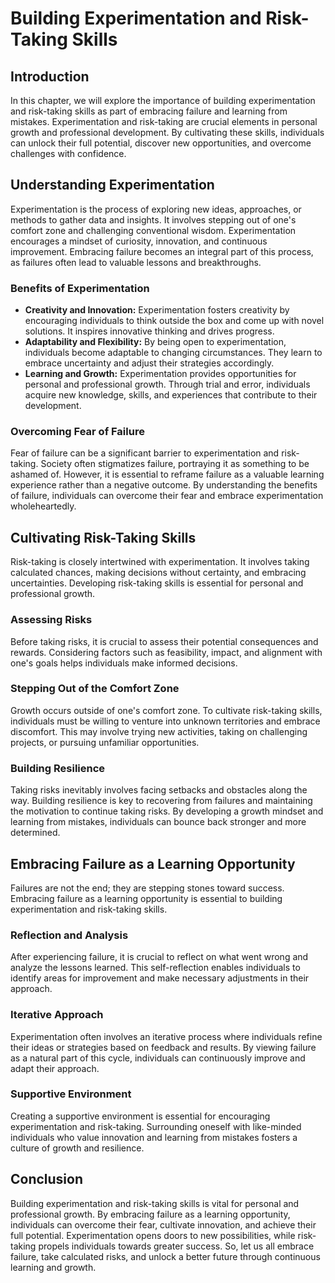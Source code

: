 # Building Experimentation and Risk-Taking Skills

## Introduction

In this chapter, we will explore the importance of building experimentation and risk-taking skills as part of embracing failure and learning from mistakes. Experimentation and risk-taking are crucial elements in personal growth and professional development. By cultivating these skills, individuals can unlock their full potential, discover new opportunities, and overcome challenges with confidence.

## Understanding Experimentation

Experimentation is the process of exploring new ideas, approaches, or methods to gather data and insights. It involves stepping out of one's comfort zone and challenging conventional wisdom. Experimentation encourages a mindset of curiosity, innovation, and continuous improvement. Embracing failure becomes an integral part of this process, as failures often lead to valuable lessons and breakthroughs.

### Benefits of Experimentation

- **Creativity and Innovation:** Experimentation fosters creativity by encouraging individuals to think outside the box and come up with novel solutions. It inspires innovative thinking and drives progress.
- **Adaptability and Flexibility:** By being open to experimentation, individuals become adaptable to changing circumstances. They learn to embrace uncertainty and adjust their strategies accordingly.
- **Learning and Growth:** Experimentation provides opportunities for personal and professional growth. Through trial and error, individuals acquire new knowledge, skills, and experiences that contribute to their development.

### Overcoming Fear of Failure

Fear of failure can be a significant barrier to experimentation and risk-taking. Society often stigmatizes failure, portraying it as something to be ashamed of. However, it is essential to reframe failure as a valuable learning experience rather than a negative outcome. By understanding the benefits of failure, individuals can overcome their fear and embrace experimentation wholeheartedly.

## Cultivating Risk-Taking Skills

Risk-taking is closely intertwined with experimentation. It involves taking calculated chances, making decisions without certainty, and embracing uncertainties. Developing risk-taking skills is essential for personal and professional growth.

### Assessing Risks

Before taking risks, it is crucial to assess their potential consequences and rewards. Considering factors such as feasibility, impact, and alignment with one's goals helps individuals make informed decisions.

### Stepping Out of the Comfort Zone

Growth occurs outside of one's comfort zone. To cultivate risk-taking skills, individuals must be willing to venture into unknown territories and embrace discomfort. This may involve trying new activities, taking on challenging projects, or pursuing unfamiliar opportunities.

### Building Resilience

Taking risks inevitably involves facing setbacks and obstacles along the way. Building resilience is key to recovering from failures and maintaining the motivation to continue taking risks. By developing a growth mindset and learning from mistakes, individuals can bounce back stronger and more determined.

## Embracing Failure as a Learning Opportunity

Failures are not the end; they are stepping stones toward success. Embracing failure as a learning opportunity is essential to building experimentation and risk-taking skills.

### Reflection and Analysis

After experiencing failure, it is crucial to reflect on what went wrong and analyze the lessons learned. This self-reflection enables individuals to identify areas for improvement and make necessary adjustments in their approach.

### Iterative Approach

Experimentation often involves an iterative process where individuals refine their ideas or strategies based on feedback and results. By viewing failure as a natural part of this cycle, individuals can continuously improve and adapt their approach.

### Supportive Environment

Creating a supportive environment is essential for encouraging experimentation and risk-taking. Surrounding oneself with like-minded individuals who value innovation and learning from mistakes fosters a culture of growth and resilience.

## Conclusion

Building experimentation and risk-taking skills is vital for personal and professional growth. By embracing failure as a learning opportunity, individuals can overcome their fear, cultivate innovation, and achieve their full potential. Experimentation opens doors to new possibilities, while risk-taking propels individuals towards greater success. So, let us all embrace failure, take calculated risks, and unlock a better future through continuous learning and growth.
